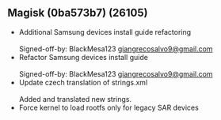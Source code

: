 ## Magisk (0ba573b7) (26105)
- Additional Samsung devices install guide refactoring<br><br>Signed-off-by: BlackMesa123 <giangrecosalvo9@gmail.com>
- Refactor Samsung devices install guide<br><br>Signed-off-by: BlackMesa123 <giangrecosalvo9@gmail.com>
- Update czech translation of strings.xml<br><br>Added and translated new strings.
- Force kernel to load rootfs only for legacy SAR devices
